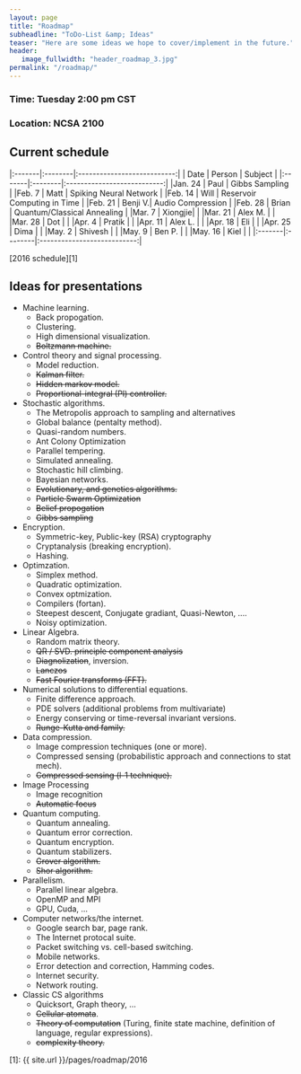 ```yaml
---
layout: page
title: "Roadmap"
subheadline: "ToDo-List &amp; Ideas"
teaser: "Here are some ideas we hope to cover/implement in the future."
header:
   image_fullwidth: "header_roadmap_3.jpg"
permalink: "/roadmap/"
---
```


### Time: Tuesday 2:00 pm CST

### Location: NCSA 2100

## Current schedule

|:-------|:--------|:---------------------------:|
|  Date  | Person  | Subject                     |
|:-------|:--------|:---------------------------:|
|Jan. 24 | Paul    | Gibbs Sampling              |
|Feb.  7 | Matt    | Spiking Neural Network      |
|Feb. 14 | Will    | Reservoir Computing in Time |
|Feb. 21 | Benji V.| Audio Compression           |
|Feb. 28 | Brian   | Quantum/Classical Annealing |
|Mar.  7 | Xiongjie|                             |
|Mar. 21 | Alex M. |                             |
|Mar. 28 | Dot     |                             |
|Apr.  4 | Pratik  |                             |
|Apr. 11 | Alex L. |                             |
|Apr. 18 | Eli     |                             |
|Apr. 25 | Dima    |                             |
|May.  2 | Shivesh |                             |
|May.  9 | Ben P.  |                             |
|May. 16 | Kiel    |                             |
|:-------|:--------|:---------------------------:|

[2016 schedule][1]

## Ideas for presentations

 - Machine learning.
   - Back propogation.
   - Clustering.
   - High dimensional visualization.
   - ~~Boltzmann machine.~~
 - Control theory and signal processing.
   - Model reduction.
   - ~~Kalman filter.~~
   - ~~Hidden markov model.~~
   - ~~Proportional-integral (PI) controller.~~
 - Stochastic algorithms.
   - The Metropolis approach to sampling and alternatives
   - Global balance (pentalty method).
   - Quasi-random numbers.
   - Ant Colony Optimization
   - Parallel tempering.
   - Simulated annealing.
   - Stochastic hill climbing.
   - Bayesian networks.
   - ~~Evolutionary, and genetics algorithms.~~
   - ~~Particle Swarm Optimization~~
   - ~~Belief propogation~~
   - ~~Gibbs sampling~~
 - Encryption.
   - Symmetric-key, Public-key (RSA) cryptography
   - Cryptanalysis (breaking encryption).
   - Hashing.
 - Optimzation.
   - Simplex method.
   - Quadratic optimization.
   - Convex optmization.
   - Compilers (fortan).
   - Steepest descent, Conjugate gradiant, Quasi-Newton, ....
   - Noisy optimization.
 - Linear Algebra.
   - Random matrix theory.
   - ~~QR / SVD. principle component analysis~~
   - ~~Diagnolization~~, inversion.
   - ~~Lanczos~~
   - ~~Fast Fourier transforms (FFT).~~
 - Numerical solutions to differential equations.
   - Finite difference approach.
   - PDE solvers (additional problems from multivariate)
   - Energy conserving or time-reversal invariant versions.
   - ~~Runge-Kutta and family.~~
 - Data compression.
   - Image compression techniques (one or more).
   - Compressed sensing (probabilistic approach and connections to stat mech).
   - ~~Compressed sensing (l-1 technique).~~
 - Image Processing
   - Image recognition
   - ~~Automatic focus~~
 - Quantum computing.
   - Quantum annealing.
   - Quantum error correction.
   - Quantum encryption.
   - Quantum stabilizers.
   - ~~Grover algorithm.~~
   - ~~Shor algorithm.~~
 - Parallelism.
   - Parallel linear algebra.
   - OpenMP and MPI
   - GPU, Cuda, ...
 - Computer networks/the internet.
   - Google search bar, page rank.
   - The Internet protocal suite.
   - Packet switching vs. cell-based switching.
   - Mobile networks.
   - Error detection and correction, Hamming codes.
   - Internet security.
   - Network routing.
 - Classic CS algorithms
   - Quicksort, Graph theory, ...
   - ~~Cellular atomata~~.
   - ~~Theory of computation~~ (Turing, finite state machine, definition of language, regular expressions).
   - ~~complexity theory.~~

[1]: {{ site.url }}/pages/roadmap/2016
